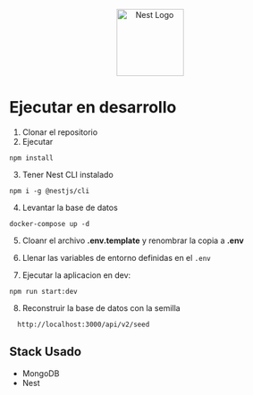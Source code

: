 <p align="center">
  <a href="http://nestjs.com/" target="blank"><img src="https://nestjs.com/img/logo-small.svg" width="120" alt="Nest Logo" /></a>
</p>

# Ejecutar en desarrollo

1. Clonar el repositorio 
2. Ejecutar
```
npm install
```
3. Tener Nest CLI instalado
```
npm i -g @nestjs/cli
```
4. Levantar la base de datos 
```
docker-compose up -d
```
5. Cloanr el archivo __.env.template__  y renombrar la copia a __.env__
 
 6. Llenar las variables de entorno definidas en el ```.env```

 7. Ejecutar la aplicacion en dev:
 ```
 npm run start:dev
 ```

8. Reconstruir  la base de datos con la semilla 
```
  http://localhost:3000/api/v2/seed
```

## Stack Usado
* MongoDB
* Nest
